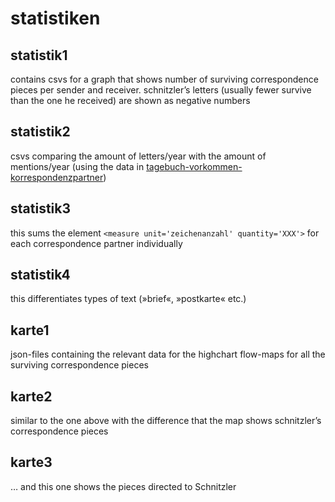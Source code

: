 # statistiken

## statistik1
contains csvs for a graph that shows number of surviving correspondence pieces per sender and receiver. schnitzler’s letters (usually fewer survive than the one he received) are shown as negative numbers

## statistik2
csvs comparing the amount of letters/year with the amount of mentions/year (using the data in [tagebuch-vorkommen-korrespondenzpartner](https://github.com/arthur-schnitzler/schnitzler-tagebuch-charts/tree/main/tagebuch-vorkommen-korrespondenzpartner))

## statistik3
this sums the element `<measure unit='zeichenanzahl' quantity='XXX'>` for each correspondence
partner individually

## statistik4
this differentiates types of text (»brief«, »postkarte« etc.)

## karte1
json-files containing the relevant data for the highchart flow-maps for all the surviving correspondence pieces

## karte2
similar to the one above with the difference that the map shows schnitzler’s correspondence pieces

## karte3
… and this one shows the pieces directed to Schnitzler